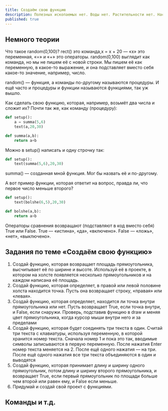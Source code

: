 ```yaml
---
title: Создаём свою функцию
description: Полезных ископаемых нет. Воды нет. Растительности нет. Населена роботами.
published: true
---
```


## Немного теории

Что такое random(0,100)? rect() это команда,x = x + 20 — «x» это переменная, «=» и «+» это операторы. random(0,100) выглядит как команда, но мы не пишем её с новой строки. Мы пишем её как переменную, в какое-то выражение, и она подставляет вместо себя какое-то значение, например, число.

random()  — функция, а команды по-другому называются процедуры. И ещё часто и процедуры и функции называются функциями, так уж вышло.

Как сделать свою функцию, которая, например, возьмёт два числа и сложит их? Почти так же, как команду (процедуру):

```python
def setup():
    a = summa(5,6)
    text(a,20,30)

def summa(a,b):
    return a+b
```

Можно в setup() написать и одну строчку так:
```python
def setup():
    text(summa(5,6),20,30)
```

summa() — созданная мной функция. Мог бы назвать её и по-другому.

А вот пример функции, которая ответит на вопрос, правда ли, что первое число меньше второго?

```python
def setup():
    text(bolshe(6,5),20,30)

def bolshe(a,b):
    return a>b
```


Операторы сравнения возвращают (подставляют в код вместо себя) True или False. True — «истина», «да», «включено». False — «ложь», «нет», «выключено». 

## Задания по теме «Создаём свою функцию»

1. Создай функцию, которая возвращает площадь прямоугольника, высчитывает её по ширине и высоте. Используй её в проекте, в котором на холсте появляется несколько прямоугольников и на каждом написана её площадь.
2. Создай функцию, которая определяет, в правой или левой половине холста находится точка. Пусть она возвращает строку, «правая» или «левая».
3. Создай функцию, которая определяет, находится ли точка внутри прямоугольника или нет. Пусть возвращает True, если точка внутри, и False, если снаружи. Проверь, подставив функцию в draw и меняя цвет прямоугольника, когда курсор мыши внутри него и за пределами
4. Создай функцию, которая будет соединять три текста в один. Считай три текста с клавиатуры, используя переменную, в которой хранится номер текста. Сначала номер 1 и пока это так, вводимые символы записываются в первую переменную. После нажатия Enter номер текста меняется на 2. После ещё одного нажатия — на три. После ещё одного нажатия все три текста объединяются в один и выводятся
5. Создай функцию, которая принимает длину и ширину одного прямоугольник, потом длину и ширину второго прямоугольника, и возвращает True, если первый прямоугольник по площади больше чем второй или равен ему, и False если меньше.
6. Придумай и создай свой проект с функциями.

## Команды и т.д.


